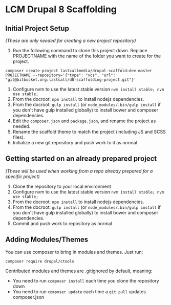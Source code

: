 LCM Drupal 8 Scaffolding
========================

Initial Project Setup
-----

_(These are only needed for creating a new project repository)_

1. Run the following command to clone this project down.  Replace PROJECTNAME with the name of the folder you want to create for the project.
  ```
  composer create-project lastcallmedia/drupal-scaffold:dev-master PROJECTNAME --repository='{"type": "vcs", "url": "git@bitbucket.org:lastcall/d8-scaffolding-project.git"}'
  ```
1. Configure nvm to use the latest stable version `nvm install stable; nvm use stable;` 
2. From the docroot: `npm install` to install nodejs dependencies.
3. From the docroot: `gulp install` (or `node_modules/.bin/gulp install` if you don't have gulp  installed globally) to install bower and composer dependencies.
4. Edit the `composer.json` and `package.json`, and rename the project as needed.
5. Rename the scaffold theme to match the project (including JS and SCSS files).
6. Initialize a new git repository and push work to it as normal

Getting started on an already prepared project
----------------------------------------------
_(These will be used when working from a repo already prepared for a specific project)_

1. Clone the repository to your local environment
2. Configure nvm to use the latest stable version `nvm install stable; nvm use stable;` 
3. From the docroot: `npm install` to install nodejs dependencies.
4. From the docroot: `gulp install` (or `node_modules/.bin/gulp install` if you don't have gulp  installed globally) to install bower and composer dependencies.
5. Commit and push work to repository as normal

Adding Modules/Themes
---------------------
You can use composer to bring in modules and themes.  Just run:

```
composer require drupal/ctools
```
Contributed modules and themes are .gitignored by default, meaning:

* You need to run `composer install` each time you clone the repository down
* You need to run `composer update` each time a `git pull` updates composer.json